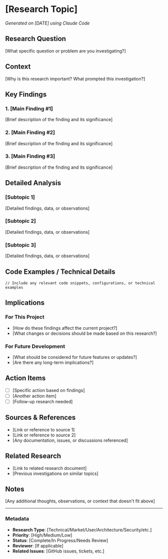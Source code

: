 # [Research Topic]

_Generated on [DATE] using Claude Code_

## Research Question

[What specific question or problem are you investigating?]

## Context

[Why is this research important? What prompted this investigation?]

## Key Findings

### 1. [Main Finding #1]

[Brief description of the finding and its significance]

### 2. [Main Finding #2]

[Brief description of the finding and its significance]

### 3. [Main Finding #3]

[Brief description of the finding and its significance]

## Detailed Analysis

### [Subtopic 1]

[Detailed findings, data, or observations]

### [Subtopic 2]

[Detailed findings, data, or observations]

### [Subtopic 3]

[Detailed findings, data, or observations]

## Code Examples / Technical Details

```[language]
// Include any relevant code snippets, configurations, or technical examples
```

## Implications

### For This Project

- [How do these findings affect the current project?]
- [What changes or decisions should be made based on this research?]

### For Future Development

- [What should be considered for future features or updates?]
- [Are there any long-term implications?]

## Action Items

- [ ] [Specific action based on findings]
- [ ] [Another action item]
- [ ] [Follow-up research needed]

## Sources & References

- [Link or reference to source 1]
- [Link or reference to source 2]
- [Any documentation, issues, or discussions referenced]

## Related Research

- [Link to related research document]
- [Previous investigations on similar topics]

## Notes

[Any additional thoughts, observations, or context that doesn't fit above]

---

### Metadata

- **Research Type**: [Technical/Market/User/Architecture/Security/etc.]
- **Priority**: [High/Medium/Low]
- **Status**: [Complete/In Progress/Needs Review]
- **Reviewer**: [If applicable]
- **Related Issues**: [GitHub issues, tickets, etc.]
